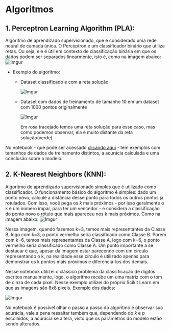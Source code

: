 # Algoritmos

## 1. __Perceptron Learning Algorithm (PLA)__: 
Algoritmo de aprendizado supervisionado, que é considerado uma rede neural de camada única. O Perceptron é um classificador binário que utiliza retas. 
Ou seja, ele é útil em contexto de classificação binária em que os dados podem ser separados linearmente, isto é, como na imagem abaixo: ![Imgur](https://imgur.com/WZeMWnV.png)

  * Exemplo do algoritmo:
    * Dataset classificado e com a reta solução
  
      ![Imgur](https://imgur.com/XeNq8R8.png)
      
    * Dataset com dados de treinamento de tamanho 10 em um dataset com 1000 pontos originalmente
  
      ![Imgur](https://imgur.com/gQr3IT1.png)
      
      Em rosa tracejado temos uma reta solução para esse caso, mas como podemos observar, ela é muito distante da reta solução(verde).
      
No notebook - que pode ser acessado [clicando aqui](https://github.com/davirpp/Machine_Learning/blob/master/Perception_Learning_Algorithm.ipynb) - tem exemplos com tamanhos de dados de treinamento distintos, a acurácia calculada e uma conclusão sobre o modelo.


## 2. __K-Nearest Neighbors (KNN)__:
Algoritmo de aprendizado supervisionado simples que é utilizado como classificador. O funcionamento básico do algoritmo é simples: dado um ponto novo, calcule a distância desse ponto para todos os outros pontos ja rotulados. Com isso, você pega os _k_ mais próximos - por isso geralmente o k é um número ímpar, para ter um vencedor - e considera a classificação do ponto novo o rótulo que mais apareceu nos k mais próximos. Como na imagem abaixo: ![Imgur](https://imgur.com/mJvaDTf.png)

Nessa imagem, quando fazemos k=3, temos mais representantes da Classe B, logo com k=3, o ponto vermelho seria classificado como Classe B. Porém com k=6, temos mais representantes da Classe A, logo com k=6, o ponto vermelho seria classificado como Classe A. 
Um ponto importante a se destacar é que, apesar da imagem estar parecendo com um círculo representando o k, na realidade esse círculo é utilizado apenas para demonstrar os k pontos mais próximos e diferenciá-los dos demais.

Nesse notebook utilizei o clássico problema da classificação de dígitos escritos manualmente, logo, o algoritmo recebe um uma matriz com o tom de cinza de cada pixel. Nesse exemplo utilizei do próprio Scikit Learn em que as imagens são 8x8 pixels.
Exemplo dos dados: 

![Imgur](https://imgur.com/o8kcWNb.png)

No notebook é possível olhar o passo a passo do algoritmo é observar sua acurácia, vale a pena ressaltar também que, dependendo do _k_ e _p_ escolhidos, a acurácia se altera, visto que os parâmetros do modelo estão sendo alterados.
